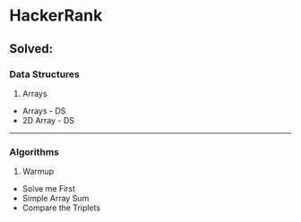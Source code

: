 # HackerRank

## Solved:
### Data Structures
1. Arrays
  * Arrays - DS
  * 2D Array - DS

---
### Algorithms
1. Warmup
  * Solve me First
  * Simple Array Sum
  * Compare the Triplets
